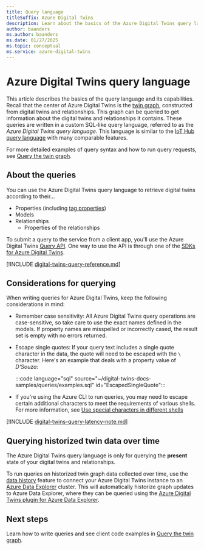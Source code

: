 ```yaml
---
title: Query language
titleSuffix: Azure Digital Twins
description: Learn about the basics of the Azure Digital Twins query language.
author: baanders
ms.author: baanders
ms.date: 01/27/2025
ms.topic: conceptual
ms.service: azure-digital-twins
---
```


# Azure Digital Twins query language

This article describes the basics of the query language and its capabilities. Recall that the center of Azure Digital Twins is the [twin graph](concepts-twins-graph.md), constructed from digital twins and relationships. This graph can be queried to get information about the digital twins and relationships it contains. These queries are written in a custom SQL-like query language, referred to as the *Azure Digital Twins query language*. This language is similar to the [IoT Hub query language](../iot-hub/iot-hub-devguide-query-language.md) with many comparable features.

For more detailed examples of query syntax and how to run query requests, see [Query the twin graph](how-to-query-graph.md).

## About the queries

You can use the Azure Digital Twins query language to retrieve digital twins according to their...
* Properties (including [tag properties](how-to-use-tags.md))
* Models
* Relationships
  - Properties of the relationships

To submit a query to the service from a client app, you'll use the Azure Digital Twins [Query API](/rest/api/digital-twins/dataplane/query). One way to use the API is through one of the [SDKs for Azure Digital Twins](concepts-apis-sdks.md#data-plane-overview).

[!INCLUDE [digital-twins-query-reference.md](includes/digital-twins-query-reference.md)]

## Considerations for querying

When writing queries for Azure Digital Twins, keep the following considerations in mind:
* Remember case sensitivity: All Azure Digital Twins query operations are case-sensitive, so take care to use the exact names defined in the models. If property names are misspelled or incorrectly cased, the result set is empty with no errors returned.
* Escape single quotes: If your query text includes a single quote character in the data, the quote will need to be escaped with the `\` character. Here's an example that deals with a property value of *D'Souza*:

  :::code language="sql" source="~/digital-twins-docs-samples/queries/examples.sql" id="EscapedSingleQuote":::
* If you're using the Azure CLI to run queries, you may need to escape certain additional characters to meet the requirements of various shells. For more information, see [Use special characters in different shells](concepts-cli.md#use-special-characters-in-different-shells)

[!INCLUDE [digital-twins-query-latency-note.md](includes/digital-twins-query-latency-note.md)]

## Querying historized twin data over time

The Azure Digital Twins query language is only for querying the **present** state of your digital twins and relationships.

To run queries on historized twin graph data collected over time, use the [data history](concepts-data-history.md) feature to connect your Azure Digital Twins instance to an [Azure Data Explorer](/azure/data-explorer/data-explorer-overview) cluster. This will automatically historize graph updates to Azure Data Explorer, where they can be queried using the [Azure Digital Twins plugin for Azure Data Explorer](concepts-data-explorer-plugin.md).

## Next steps

Learn how to write queries and see client code examples in [Query the twin graph](how-to-query-graph.md).

